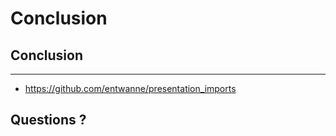 # Conclusion

## Conclusion

---

* <https://github.com/entwanne/presentation_imports>

## Questions ?
